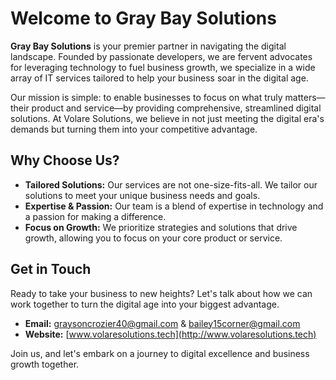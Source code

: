 # Welcome to Gray Bay Solutions

**Gray Bay Solutions** is your premier partner in navigating the digital landscape. Founded by passionate developers, we are fervent advocates for leveraging technology to fuel business growth, we specialize in a wide array of IT services tailored to help your business soar in the digital age. 

Our mission is simple: to enable businesses to focus on what truly matters—their product and service—by providing comprehensive, streamlined digital solutions. At Volare Solutions, we believe in not just meeting the digital era's demands but turning them into your competitive advantage.

## Why Choose Us?
- **Tailored Solutions:** Our services are not one-size-fits-all. We tailor our solutions to meet your unique business needs and goals.
- **Expertise & Passion:** Our team is a blend of expertise in technology and a passion for making a difference.
- **Focus on Growth:** We prioritize strategies and solutions that drive growth, allowing you to focus on your core product or service.

## Get in Touch
Ready to take your business to new heights? Let's talk about how we can work together to turn the digital age into your biggest advantage.

- **Email:** graysoncrozier40@gmail.com & bailey15corner@gmail.com
- **Website:** [www.volaresolutions.tech](http://www.volaresolutions.tech)

Join us, and let's embark on a journey to digital excellence and business growth together.
